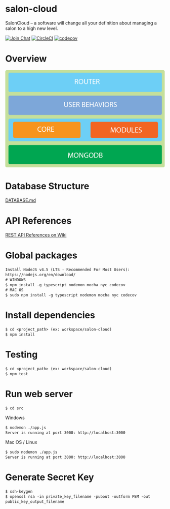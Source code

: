 # salon-cloud
SalonCloud – a software will change all your definition about managing a salon to a high new level.

[![Join Chat](https://img.shields.io/badge/gitter-join%20chat%20%E2%86%92-brightgreen.svg)](https://gitter.im/salon-cloud/Lobby?utm_source=share-link&utm_medium=link&utm_campaign=share-link)
[![CircleCI](https://circleci.com/gh/thanhtruong0315/salon-cloud/tree/master.svg?style=shield&circle-token=581ea042d188894d25e63c087a11b4ec8ed3851a)](https://circleci.com/gh/thanhtruong0315/salon-cloud/tree/master)
[![codecov](https://codecov.io/gh/thanhtruong0315/salon-cloud/branch/master/graph/badge.svg?token=pf4UaCBhUy)](https://codecov.io/gh/thanhtruong0315/salon-cloud)
# Overview
![Alt text](/Salon_Architecture.png "SalonCloud Overview")


# Database Structure
[DATABASE.md](https://github.com/thanhtruong0315/salon-cloud/blob/master/DATABASE.md)

API References
==============

[REST API References on
Wiki](https://github.com/thanhtruong0315/salon-cloud/wiki/REST-API-Preferences)

Global packages
=============
```
Install NodeJS v4.5 (LTS - Recommended For Most Users): https://nodejs.org/en/download/
# WINDOWS
$ npm install -g typescript nodemon mocha nyc codecov
# MAC OS
$ sudo npm install -g typescript nodemon mocha nyc codecov
```

Install dependencies
=============
```
$ cd <project_path> (ex: workspace/salon-cloud)
$ npm install
```

Testing
=============
```
$ cd <project_path> (ex: workspace/salon-cloud)
$ npm test
```

Run web server
=============
```
$ cd src
```
Windows
```
$ nodemon ./app.js
Server is running at port 3000: http://localhost:3000
```
Mac OS / Linux
```
$ sudo nodemon ./app.js
Server is running at port 3000: http://localhost:3000
```

Generate Secret Key 
=============
```
$ ssh-keygen
$ openssl rsa -in private_key_filename -pubout -outform PEM -out public_key_output_filename
```

